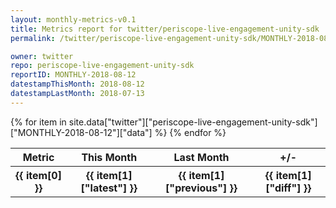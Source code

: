 ```yaml
---
layout: monthly-metrics-v0.1
title: Metrics report for twitter/periscope-live-engagement-unity-sdk | MONTHLY-2018-08-12 | 2018-08-12
permalink: /twitter/periscope-live-engagement-unity-sdk/MONTHLY-2018-08-12/

owner: twitter
repo: periscope-live-engagement-unity-sdk
reportID: MONTHLY-2018-08-12
datestampThisMonth: 2018-08-12
datestampLastMonth: 2018-07-13
---
```


<table style="width: 100%">
    <tr>
        <th>Metric</th>
        <th>This Month</th>
        <th>Last Month</th>
        <th>+/-</th>
    </tr>
    {% for item in site.data["twitter"]["periscope-live-engagement-unity-sdk"]["MONTHLY-2018-08-12"]["data"] %}
    <tr>
        <th>{{ item[0] }}</th>
        <th>{{ item[1]["latest"] }}</th>
        <th>{{ item[1]["previous"] }}</th>
        <th>{{ item[1]["diff"] }}</th>
    </tr>
    {% endfor %}
</table>
